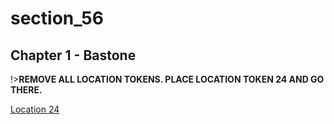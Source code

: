 
# section_56

## Chapter 1 - Bastone

!>**REMOVE ALL LOCATION TOKENS. PLACE LOCATION TOKEN 24 AND GO THERE.** 

[Location 24](output/chapter1/section_71.md)


